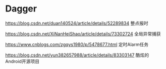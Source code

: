 # Dagger

https://blog.csdn.net/duan140524/article/details/52289834  整点报时

https://blog.csdn.net/XiNanHeiShao/article/details/73302724  全局异常捕获

https://www.cnblogs.com/zgqys1980/p/5478677.html  定时Alarm任务

https://blog.csdn.net/yun382657988/article/details/83303147 酷炫的Android开源项目
